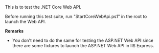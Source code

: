 ﻿This is to test the .NET Core Web API.

Before running this test suite, run "StartCoreWebApi.ps1" in the root to launch the Web API.

**Remarks**
* You don't need to do the same for testing the ASP.NET Web API since there are some fixtures to launch the ASP.NET Web API in IIS Express.